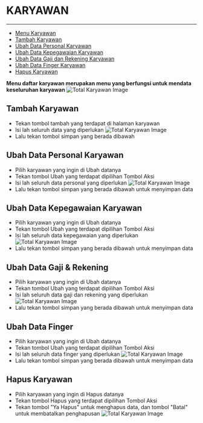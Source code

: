 # KARYAWAN

---

- [Menu Karyawan](#menu-karyawan)
- [Tambah Karyawan](#tambah-karyawan)
- [Ubah Data Personal Karyawan](#ubah-data-personal-karyawan)
- [Ubah Data Kepegawaian Karyawan](#ubah-data-kepegawaian-karyawan)
- [Ubah Data Gaji dan Rekening Karyawan](#ubah-data-gaji-rekening-karyawan)
- [Ubah Data Finger Karyawan](#ubah-data-finger-karyawan)
- [Hapus Karyawan](#hapus-karyawan)

<a name="menu-karyawan"></a>

**Menu daftar karyawan merupakan menu yang berfungsi untuk mendata keseluruhan karyawan**
![Total Karyawan Image](/dokumentasi/utama/daftar-karyawan/1.png)

<a name="tambah-karyawan"></a>

## Tambah Karyawan

- Tekan tombol tambah yang terdapat di halaman karyawan
- Isi lah seluruh data yang diperlukan
![Total Karyawan Image](/dokumentasi/utama/daftar-karyawan/2.png)
- Lalu tekan tombol simpan yang berada dibawah

<a name="ubah-data-personal-karyawan"></a>

## Ubah Data Personal Karyawan

- Pilih karyawan yang ingin di Ubah datanya
- Tekan tombol Ubah yang terdapat dipilihan Tombol Aksi
- Isi lah seluruh data personal yang diperlukan
![Total Karyawan Image](/dokumentasi/utama/daftar-karyawan/3.png)
- Lalu tekan tombol simpan yang berada dibawah untuk menyimpan data

<a name="ubah-data-kepegawaian-karyawan"></a>

## Ubah Data Kepegawaian Karyawan

- Pilih karyawan yang ingin di Ubah datanya
- Tekan tombol Ubah yang terdapat dipilihan Tombol Aksi
- Isi lah seluruh data kepegawaian yang diperlukan
![Total Karyawan Image](/dokumentasi/utama/daftar-karyawan/4.png)
- Lalu tekan tombol simpan yang berada dibawah untuk menyimpan data

<a name="ubah-data-gaji-rekening-karyawan"></a>

## Ubah Data Gaji & Rekening

- Pilih karyawan yang ingin di Ubah datanya
- Tekan tombol Ubah yang terdapat dipilihan Tombol Aksi
- Isi lah seluruh data gaji dan rekening yang diperlukan
![Total Karyawan Image](/dokumentasi/utama/daftar-karyawan/5.png)
- Lalu tekan tombol simpan yang berada dibawah untuk menyimpan data

<a name="ubah-data-finger-karyawan"></a>

## Ubah Data Finger

- Pilih karyawan yang ingin di Ubah datanya
- Tekan tombol Ubah yang terdapat dipilihan Tombol Aksi
- Isi lah seluruh data finger yang diperlukan
![Total Karyawan Image](/dokumentasi/utama/daftar-karyawan/6.png)
- Lalu tekan tombol simpan yang berada dibawah untuk menyimpan data

<a name="hapus-karyawan"></a>

## Hapus Karyawan

- Pilih karyawan yang ingin di Hapus datanya
- Tekan tombol Hapus yang terdapat dipilihan Tombol Aksi
- Tekan tombol "Ya Hapus" untuk menghapus data, dan tombol "Batal" untuk membatalkan penghapusan
![Total Karyawan Image](/dokumentasi/utama/daftar-karyawan/9.png)
